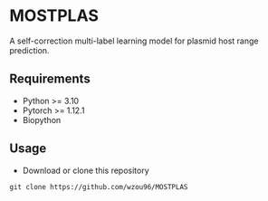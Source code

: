 # MOSTPLAS
A self-correction multi-label learning model for plasmid host range prediction.

## Requirements
* Python >= 3.10  
* Pytorch >= 1.12.1  
* Biopython  

## Usage
* Download or clone this repository
```Linux
git clone https://github.com/wzou96/MOSTPLAS
``` 
